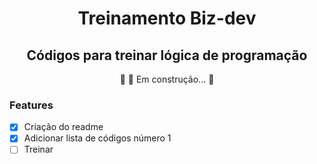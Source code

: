 
<h1 align="center">Treinamento Biz-dev</h1>

<h2 align="center"> Códigos para treinar lógica de programação	</h2>

<p align="center"> 🚧 🚀 Em construção...  🚧</p>

### Features

- [x] Criação do readme
- [x] Adicionar lista de códigos número 1
- [ ] Treinar 
